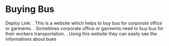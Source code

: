 # Buying Bus
Deploy Link: 
. This is a website which helps to buy bus for corporate office or garments.
. Sometimes corporate office or garments need to buy bus for their workers transportation.
. Using this website they can easily see the informations about bues 
